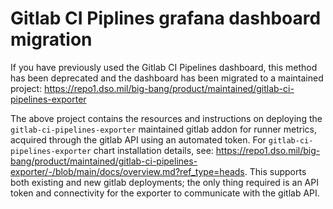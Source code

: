 # Gitlab CI Piplines grafana dashboard migration

If you have previously used the Gitlab CI Pipelines dashboard, this method has been deprecated and the dashboard has been migrated to a maintained project: <https://repo1.dso.mil/big-bang/product/maintained/gitlab-ci-pipelines-exporter>

The above project contains the resources and instructions on deploying the `gitlab-ci-pipelines-exporter` maintained gitlab addon for runner metrics, acquired through the gitlab API using an automated token.  For `gitlab-ci-pipelines-exporter` chart installation details, see: <https://repo1.dso.mil/big-bang/product/maintained/gitlab-ci-pipelines-exporter/-/blob/main/docs/overview.md?ref_type=heads>.  This supports both existing and new gitlab deployments; the only thing required is an API token and connectivity for the exporter to communicate with the gitlab API.
